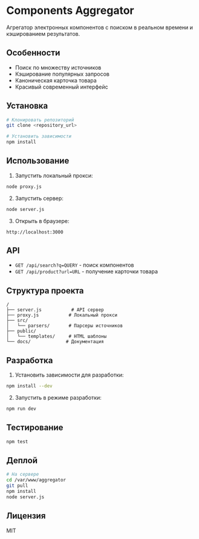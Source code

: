 # Components Aggregator

Агрегатор электронных компонентов с поиском в реальном времени и кэшированием результатов.

## Особенности
- Поиск по множеству источников
- Кэширование популярных запросов
- Каноническая карточка товара
- Красивый современный интерфейс

## Установка
```bash
# Клонировать репозиторий
git clone <repository_url>

# Установить зависимости
npm install
```

## Использование
1. Запустить локальный прокси:
```bash
node proxy.js
```

2. Запустить сервер:
```bash
node server.js
```

3. Открыть в браузере:
```
http://localhost:3000
```

## API
- `GET /api/search?q=QUERY` - поиск компонентов
- `GET /api/product?url=URL` - получение карточки товара

## Структура проекта
```
/
├── server.js           # API сервер
├── proxy.js           # Локальный прокси
├── src/
│   └── parsers/       # Парсеры источников
├── public/
│   └── templates/     # HTML шаблоны
└── docs/             # Документация
```

## Разработка
1. Установить зависимости для разработки:
```bash
npm install --dev
```

2. Запустить в режиме разработки:
```bash
npm run dev
```

## Тестирование
```bash
npm test
```

## Деплой
```bash
# На сервере
cd /var/www/aggregator
git pull
npm install
node server.js
```

## Лицензия
MIT
